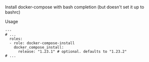 Install docker-compose with bash completion (but doesn't set it up to bashrc)

Usage
```
---
# ...
  roles:
  - role: docker-compose-install
    docker_compose_install:
      release: "1.23.1" # optional. defaults to "1.23.2"
# ...
```
